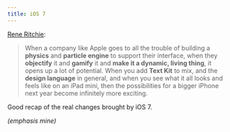 ```yaml
---
title: iOS 7
---
```


[Rene Ritchie](http://www.imore.com/wheres-bigger-iphone):

> When a company like Apple goes to all the trouble of building a **physics** and **particle engine** to support their interface, when they **objectify** it and **gamify** it and **make it a dynamic, living thing**, it opens up a lot of potential. When you add **Text Kit** to mix, and the **design language** in general, and when you see what it all looks and feels like on an iPad mini, then the possibilities for a bigger iPhone next year become infinitely more exciting.

Good recap of the real changes brought by iOS 7.

_(emphasis mine)_
